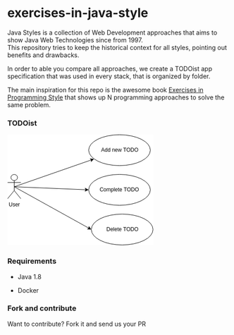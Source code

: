 # exercises-in-java-style

Java Styles is a collection of Web Development approaches that aims to show Java Web Technologies since from 1997.  
This repository tries to keep the historical context for all styles, pointing out benefits and drawbacks.

In order to able you compare all approaches, we create a TODOist app specification that was used in every stack, that is organized by folder.

The main inspiration for this repo is the awesome book [Exercises in Programming Style](https://github.com/crista/exercises-in-programming-style) that shows up N programming approaches to solve the same problem.

### TODOist



<img src="images/use_cases.png">



### Requirements

- Java 1.8

- Docker 

### Fork and contribute

Want to contribute? Fork it and send us your PR

